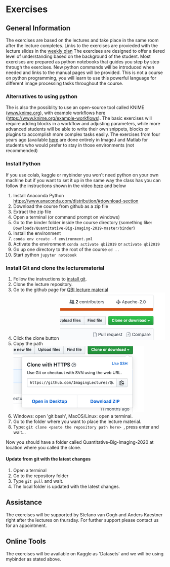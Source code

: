 # Exercises
## General Information
The exercises are based on the lectures and take place in the same room after the lecture completes. Links to the exercises are provieded with the lecture slides in the [weekly plan](weeklyplan.md) The exercises are designed to offer a tiered level of understanding based on the background of the student. Most exercises are prepared as python notebooks that guides you step by step through the exercises. New python commands will be introduced when needed and links to the manual pages will be provided. This is not a course on python programming, you will learn to use this powerful language for different image processing tasks throughout the course. 

### Alternatives to using python
The is also the possiblity to use an open-source tool called KNIME (www.knime.org), with example workflows here (https://www.knime.org/example-workflows).  The basic exercises will require adding blocks in a workflow and adjusting parameters, while more advanced students will be able to write their own snippets, blocks or plugins to accomplish more complex tasks easily.
The exercises from four years ago (available [here](http://kmader.github.io/Quantitative-Big-Imaging-2015/) are done entirely in ImageJ and Matlab for students who would prefer to stay in those environments (not recommended)

### Install Python

If you use colab, kaggle or mybinder you won't need python on your own machine but if you want to set it up in the same way the class has you can follow the instructions shown in the video [here](https://youtu.be/bnTCLLSpyf0) and below
1. Install Anaconda Python https://www.anaconda.com/distribution/#download-section
1. Download the course from github as a zip file
1. Extract the zip file
1. Open a terminal (or command prompt on windows)
1. Go to the binder folder inside the course directory (something like: `Downloads/Quantitative-Big-Imaging-2019-master/binder`)
1. Install the environment
1. `conda env create -f environment.yml`
1. Activate the environment `conda activate qbi2019` or `activate qbi2019`
1. Go up one directory to the root of the course `cd ..`
1. Start python `jupyter notebook`

### Install Git and clone the lecturematerial

1. Follow the instructions to [install git](https://www.atlassian.com/git/tutorials/install-git).
2. Clone the lecture repository.
  1. Go to the github page for [QBI lecture material](https://github.com/ImagingLectures/Quantitative-Big-Imaging-2020)
  2. Click the clone button ![clone button](figures/clonebutton.png)
  3. Copy the path ![clone dialog](figures/clonedialog.png)
  4. Windows: open 'git bash', MacOS/Linux: open a terminal.
  5. Go to the folder where you want to place the lecture material.
  6. Type: ```git clone <paste the repository path here> ```, press enter and wait...
  
Now you should have a folder called Quantitative-Big-Imaging-2020 at location where you called the clone.

#### Update from git with the latest changes
1. Open a terminal 
2. Go to the repository folder 
3. Type ```git pull``` and wait.
4. The local folder is updated with the latest changes.
  

## Assistance
The exercises will be supported by Stefano van Gogh and Anders Kaestner right after the lectures on thursday. For further support please contact us for an appointment.

## Online Tools
The exercises will be available on Kaggle as 'Datasets' and we will be using mybinder as stated above.
